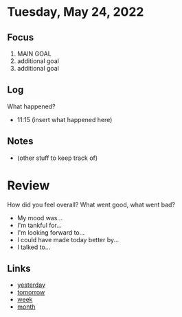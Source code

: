 # Tuesday, May 24, 2022

## Focus
1. MAIN GOAL
2. additional goal
3. additional goal

## Log
What happened?
- 11:15 (insert what happened here)

## Notes
- (other stuff to keep track of)

# Review
How did you feel overall? What went good, what went bad?

- My mood was...
- I'm tankful for...
- I'm looking forward to...
- I could have made today better by...
- I talked to...
 
## Links
- [yesterday](calendar/days/2022-05-23.md)
- [tomorrow](calendar/days/2022-05-25.md)
- [week](calendar/weeks/2022-21.md)
- [month](calendar/months/2022-05)